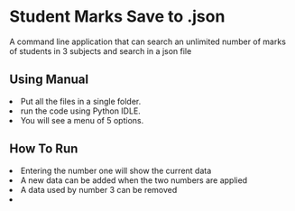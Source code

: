 # Student Marks Save to .json
A command line application that can search an unlimited number of marks of students in 3 subjects and search in a json file


<h2>Using Manual</h2>
<li>Put all the files in a single folder.</li>
<li>run the code using Python IDLE.</li>
<li>You will see a menu of 5 options.</li>

<h2>How To Run</h2>
<li>Entering the number one will show the current data</li>
<li>A new data can be added when the two numbers are applied</li>
<li>A data used by number 3 can be removed</li>
<li></li>
